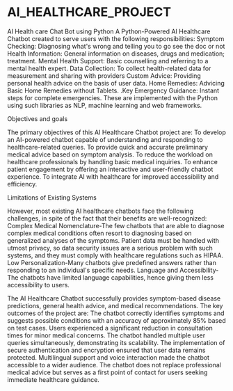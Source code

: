 # AI_HEALTHCARE_PROJECT
AI Health care Chat Bot using Python
A Python-Powered AI Healthcare Chatbot created to serve users with the following responsibilities: Symptom Checking: Diagnosing what's wrong and telling you to go see the doc or not Health Information: General information on diseases, drugs and medication; treatment. Mental Health Support: Basic counselling and referring to a mental health expert. Data Collection: To collect health-related data for measurement and sharing with providers Custom Advice: Providing personal health advice on the basis of user data. Home Remedies: Advicing Basic Home Remedies without Tablets. .Key Emergency Guidance: Instant steps for complete emergencies. These are implemented with the Python using such libraries as NLP, machine learning and web frameworks.

Objectives and goals 

The primary objectives of this AI Healthcare Chatbot project are: 
To develop an AI-powered chatbot capable of understanding and responding to healthcare-related queries. 
To provide quick and accurate preliminary medical advice based on symptom analysis. 
To reduce the workload on healthcare professionals by handling basic medical inquiries. 
To enhance patient engagement by offering an interactive and user-friendly chatbot experience. 
To integrate AI with healthcare for improved accessibility and efficiency. 

Limitations of Existing Systems 

However, most existing AI healthcare chatbots face the following challenges, in spite of the fact that their benefits are well-recognized: Complex Medical Nomenclature-The few chatbots that are able to diagnose complex medical conditions often resort to diagnosing based on generalized analyses of the symptoms. Patient data must be handled with utmost privacy, so data security issues are a serious problem with such systems, and they must comply with healthcare regulations such as HIPAA. Low Personalization-Many chatbots give predefined answers rather than responding to an individual's specific needs. Language and Accessibility-The chatbots have limited language capabilities, hence giving them less accessibility to users.

The AI Healthcare Chatbot successfully provides symptom-based disease predictions, general health advice, and medical recommendations. The key outcomes of the project are: 
The chatbot correctly identifies symptoms and suggests possible conditions with an accuracy of approximately 85% based on test cases. 
Users experienced a significant reduction in consultation times for minor medical concerns. 
The chatbot handled multiple user queries simultaneously, demonstrating its scalability. 
The implementation of secure authentication and encryption ensured that user data remains protected. 
Multilingual support and voice interaction made the chatbot accessible to a wider audience. 
The chatbot does not replace professional medical advice but serves as a first point of contact for users seeking immediate healthcare guidance. 
